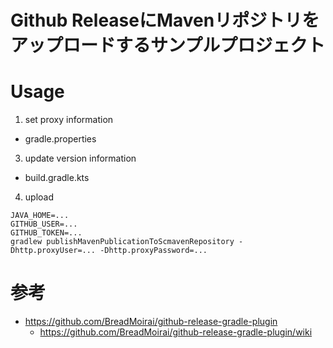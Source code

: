 Github ReleaseにMavenリポジトリをアップロードするサンプルプロジェクト
===

# Usage
1. set proxy information
- gradle.properties

3. update version information
- build.gradle.kts

4. upload
```
JAVA_HOME=...
GITHUB_USER=...
GITHUB_TOKEN=...
gradlew publishMavenPublicationToScmavenRepository -Dhttp.proxyUser=... -Dhttp.proxyPassword=...
```


# 参考
- https://github.com/BreadMoirai/github-release-gradle-plugin
  - https://github.com/BreadMoirai/github-release-gradle-plugin/wiki
